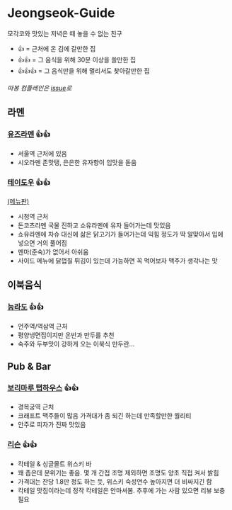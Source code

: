 # Jeongseok-Guide
모각코와 맛있는 저녁은 떼 놓을 수 없는 친구

* 👍 = 근처에 온 김에 갈만한 집
* 👍👍 = 그 음식을 위해 30분 이상을 쓸만한 집
* 👍👍👍 = 그 음식만을 위해 멀리서도 찾아갈만한 집

*따봉 컴플레인은 [issue](https://github.com/suhak-ui-jeongseok/Jeongseok-Guide/issues)로*

## 라멘
### [유즈라멘](https://store.naver.com/restaurants/detail?entry=plt&id=1539185460) 👍👍
* 서울역 근처에 있음
* 시오라멘 존맛탱, 은은한 유자향이 입맛을 돋움
### [테이도우](https://store.naver.com/restaurants/detail?id=698517160) 👍👍
[(메뉴판)](https://user-images.githubusercontent.com/8157830/83323119-ae85ff00-a297-11ea-9725-4c22c2c2ba4a.jpg)
* 시청역 근처
* 돈코츠라멘 국물 진하고 쇼유라멘에 유자 들어가는데 맛있음
* 쇼유라멘에 차슈 대신에 삶은 닭고기가 들어가는데 익힘 정도가 딱 알맞아서 입에 넣으면 거의 풀어짐
* 멘마(준숙)가 없어서 아쉬움
* 사이드 메뉴에 닭껍질 튀김이 있는데 가능하면 꼭 먹어보자 맥주가 생각나는 맛

## 이북음식
### [능라도](https://neungrado.modoo.at/) 👍👍
* 언주역/역삼역 근처
* 평양냉면집이지만 온반과 만두를 추천
* 숙주와 두부맛이 강하게 오는 이북식 만두란...

## Pub & Bar
### [보리마루 탭하우스](https://store.naver.com/restaurants/detail?id=38667685) 👍👍
* 경복궁역 근처
* 크래프트 맥주들이 많음 가격대가 좀 되긴 하는데 만족할만한 퀄리티
* 안주로 피자가 진짜 맛있음
### [리슨](https://store.naver.com/restaurants/detail?id=36561147) 👍👍
* 칵테일 & 싱글몰트 위스키 바
* 꽤 좁은데 분위기는 좋음. 몇 개 간접 조명 제외하면 조명도 양초 직접 켜서 밝힘
* 가격대는 잔당 1.8만 정도 하는 듯, 위스키 숙성연수 높아지면 더 비싸지긴 함
* 칵테일 맛집이라는데 정작 칵테일은 안마셔봄. 추후에 가는 사람 있으면 리뷰 보충 필요
